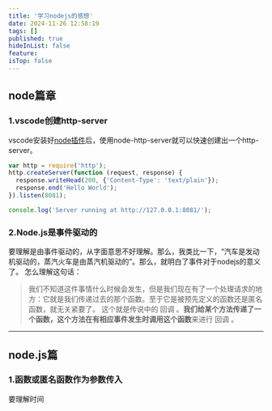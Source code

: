 ```yaml
---
title: '学习nodejs的感想'
date: 2024-11-26 12:58:19
tags: []
published: true
hideInList: false
feature: 
isTop: false
---
```

## node篇章
### 1.vscode创建http-server
vscode安装好[node插件](https://marketplace.visualstudio.com/items?itemName=chris-noring.node-snippets)后，使用node-http-server就可以快速创建出一个http-server。
```js
var http = require('http');
http.createServer(function (request, response) {
  response.writeHead(200, {'Content-Type': 'text/plain'});
  response.end('Hello World');
}).listen(8081);

console.log('Server running at http://127.0.0.1:8081/');
```
### 2.Node.js是事件驱动的
要理解是由事件驱动的，从字面意思不好理解。那么，我类比一下，“汽车是发动机驱动的，蒸汽火车是由蒸汽机驱动的”。那么，就明白了事件对于nodejs的意义了。
怎么理解这句话：
>我们不知道这件事情什么时候会发生，但是我们现在有了一个处理请求的地方：它就是我们传递过去的那个函数。至于它是被预先定义的函数还是匿名函数，就无关紧要了。
这个就是传说中的 回调 。**我们给某个方法传递了一个函数，这个方法在有相应事件发生时调用这个函数**来进行 回调 。


---
## node.js篇
### 1.函数或匿名函数作为参数传入
要理解时间
